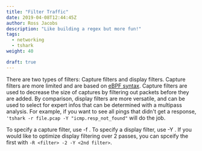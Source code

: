 ```yaml
---
title: "Filter Traffic"
date: 2019-04-08T12:44:45Z
author: Ross Jacobs
description: "Like building a regex but more fun!"
tags:
  - networking
  - tshark
weight: 40

draft: true
---
```


There are two types of filters: Capture filters and display filters. Capture
filters are more limited and are based on [eBPF syntax](). Capture filters are
used to decrease the size of captures by filtering out packets before they are
added. By comparison, display filters are more versatile, and can be used to
select for expert infos that can be determined with a multipass analysis. For
example, if you want to see all pings that didn't get a response,
`'tshark -r file.pcap -Y "icmp.resp_not_found"` will do the job.

To specify a capture filter, use -f <filter>. To specify a display filter,
use -Y <filter>. If you would like to optimize display filtering over 2
passes, you can spceify the first with `-R <filter> -2 -Y <2nd filter>`.

